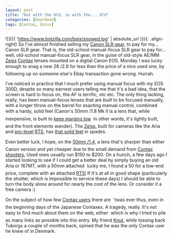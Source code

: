 ```yaml
---
layout: post
title: "Out with the Old, in with the... Old"
categories: [GearHead]
tags: [Contax, Zeiss]
---
```



![]({{ 'https://www.botzilla.com/bpix/snowed.jpg' | absolute_url }}){: .align-right}
So I've almost finished selling my <a href="/blog/archives/000269.html">Canon SLR gear,</a> to pay for my... Canon SLR gear. That is, the old-school manual-focus SLR gear to pay for... well, old-school manual-focus SLR gear, in the guise of old-style AE/MM <a href="http://www.contaxcameras.com/home/history.html">Zeiss</a> <a href="http://www.contaximages.com">Contax</a> lenses mounted on a digital Canon EOS. Monday I was lucky enough to snag a <i>new</i> 28 &#131;/2.8 for less than the price of a nice used one, by following up on someone else's Ebay transaction gone wrong. Hurrah.

I've noticed in practice that I much prefer using manual focus with my EOS 300D, despite so many earnest users telling me that it's a bad idea, that the screen is hard to focus on, the AF is terrific, etc etc. The only thing lacking, really, has been manual-focus lenses that are <i>built</i> to be focused manually, with a longer throw on the barrel for exacting manual control, combined with a hardy, solid feel (Canon's 50mm &#131;/1.8 Mk II is a lens that, while inexpensive, is built to <a href="http://www.seittipaja.fi/data/Pontification/b_Photography/g_Fifty_versus_fifty/a_Fifty_versus_fifty.html">keep margins low</a> &#151; in other words, it's lightly built, and the front elements wander). The <a href="http://www.techphoto.org/urllinks.epl?webobjectoid=21199">Zeiss,</a> built for cameras like the Aria and <a href="http://www.mir.com.my/rb/photography/hardwares/classics/contax/contaxrts/index.htm">pro-level</a> <a href="http://www.cdegroot.com/photo/contax/rts/">RTS,</a> has <a href="http://www.photo.net/contax/shea-lenses">that solid feel</a> in spades.

Even better luck, I hope, on the <a href="http://www.geocities.com/ilprode/TestZ.htm">50mm &#131;/1.4,</a> a lens that's sharper than either Canon version and yet cheaper due to the small demand from <a href="http://www.contax.ch/">Contax shooters.</a> Used ones usually run $150 to $200. On a hunch, a few days ago I started looking to see if I could get a better deal by simply buying an old Aria or 167MT, with a 50mm attached &#151; lucky me, I found a 50 for a low-end price, complete with an attached <a href="http://www.mir.com.my/rb/photography/hardwares/classics/contax/" title="the camera I'd always wanted to afford back when I bought my manual Canons">RTS!</a> If it's at all in good shape (particularly the shutter, which is impossible to service these days) I should be able to turn the body alone around for nearly the cost of the lens. Or consider it a free camera :)

On the subject of how few <a href="http://www.contaxinfo.com/">Contax users</a> there are &#151; 'twas ever thus, even in the beginning days of the Japanese Contaxes. A tragedy, really. It's not easy to find much about them on the web, either &#151; which is why I tried to pile as many links as possible into this entry. My friend <a href="http://www.skjaerven.com">Knut,</a> while tossing back Tuborgs a couple of months back, opined that he was the only Contax user he knew of in Denmark.
